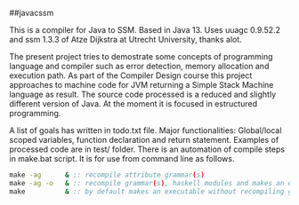 ##javacssm

This is a compiler for Java to SSM.
Based in Java 13.
Uses uuagc 0.9.52.2 and ssm 1.3.3 of Atze Dijkstra at Utrecht University, thanks alot.

The present project tries to demostrate some concepts of programming language and compiler such as error detection, memory allocation and execution path. As part of the Compiler Design course this project approaches to machine code for JVM returning a Simple Stack Machine language as result. The source code processed is a reduced and slightly different version of Java. At the moment it is focused in estructured programming. 

A list of goals has written in todo.txt file. Major functionalities: Global/local scoped variables, function declaration and return statement.
Examples of processed code are in test/ folder.
There is an automation of compile steps in make.bat script. It is for use from command line as follows.
```bat
make -ag      & :: recompile attribute grammar(s)
make -ag -o   & :: recompile grammar(s), haskell modules and makes an executable
make          & :: by default makes an executable without recompiling grammar(s) only modules
```
